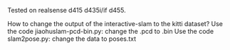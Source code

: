 Tested on realsense d415 d435i/if d455.

How to change the output of the interactive-slam to the kitti dataset?
  Use the code jiaohuslam-pcd-bin.py: change the .pcd to .bin
  Use the code slam2pose.py: change the data to poses.txt
